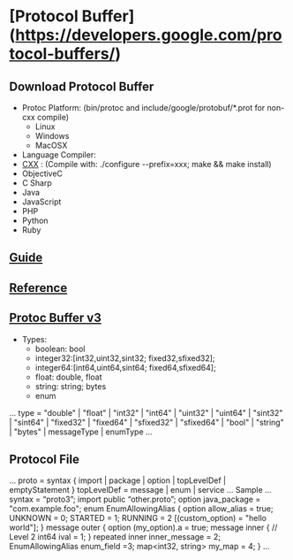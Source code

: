 [Protocol Buffer] (https://developers.google.com/protocol-buffers/)
======

## Download Protocol Buffer
- Protoc Platform: (bin/protoc and include/google/protobuf/*.prot for non-cxx compile) 
  - Linux
  - Windows
  - MacOSX
- Language Compiler:
 - [CXX](https://github.com/google/protobuf/blob/master/src/README.md) : (Compile with: ./configure --prefix=xxx;  make &&  make install)
 - ObjectiveC
 - C Sharp
 - Java 
 - JavaScript
 - PHP
 - Python
 - Ruby
## [Guide](https://developers.google.com/protocol-buffers/docs/overview)

## [Reference](https://developers.google.com/protocol-buffers/docs/reference/overview)

## [Protoc Buffer v3](https://developers.google.com/protocol-buffers/docs/reference/proto3-spec)
  - Types:
    - boolean: bool
    - integer32:[int32,uint32,sint32; fixed32,sfixed32];
    - integer64:[int64,uint64,sint64; fixed64,sfixed64];
    - float: double, float
    - string: string; bytes
    - enum
    
  ...
  type = "double" | "float" | "int32" | "int64" | "uint32" | "uint64"
      | "sint32" | "sint64" | "fixed32" | "fixed64" | "sfixed32" | "sfixed64"
      | "bool" | "string" | "bytes" | messageType | enumType
  ...
  
 ## Protocol File
... 
proto = syntax { import | package | option | topLevelDef | emptyStatement }
topLevelDef = message | enum | service
... 
Sample
... 
syntax = “proto3”;
import public “other.proto”;
option java_package = "com.example.foo";
enum EnumAllowingAlias {
  option allow_alias = true;
  UNKNOWN = 0;
  STARTED = 1;
  RUNNING = 2 [(custom_option) = "hello world"];
}
message outer {
  option (my_option).a = true;
  message inner {   // Level 2
    int64 ival = 1;
  }
  repeated inner inner_message = 2;
  EnumAllowingAlias enum_field =3;
  map<int32, string> my_map = 4;
}
...
